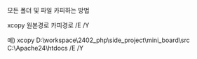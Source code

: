 모든 폴더 및 파일 카피하는 방법

xcopy 원본경로 카피경로 /E /Y

예) 
xcopy D:\workspace\2402_php\side_project\mini_board\src C:\Apache24\htdocs /E /Y